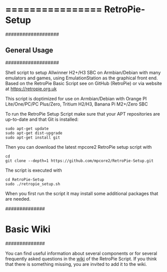 ================
 RetroPie-Setup
================

###################
## General Usage ##
###################

Shell script to setup Allwinner H2+/H3 SBC on Armbian/Debian with many emulators and games, using EmulationStation as the graphical front end. Based on the RetroPie Basic Script see on GitHub (RetroPie) or via website at https://retropie.org.uk

This script is doptimized for use on Armbian/Debian with Orange PI Lite/One/PC/PC Plus/Zero, Tritium H2/H3, Banana Pi M2+/Zero SBC

To run the RetroPie Setup Script make sure that your APT repositories are up-to-date and that Git is installed:

```shell
sudo apt-get update
sudo apt-get dist-upgrade
sudo apt-get install git
```

Then you can download the latest mpcore2 RetroPie setup script with

```shell
cd
git clone --depth=1 https://github.com/mpcore2/RetroPie-Setup.git
```

The script is executed with 

```shell
cd RetroPie-Setup
sudo ./retropie_setup.sh
```

When you first run the script it may install some additional packages that are needed.

##############
# Basic Wiki #
##############

You can find useful information about several components or for several frequently asked questions in the [wiki](https://github.com/RetroPie/RetroPie-Setup/wiki) of the RetroPie Script. If you think that there is something missing, you are invited to add it to the wiki.
